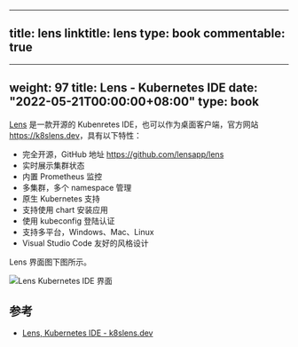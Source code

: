 
---
title: lens
linktitle: lens
type: book
commentable: true
---

---
weight: 97
title: Lens - Kubernetes IDE
date: "2022-05-21T00:00:00+08:00"
type: book
---

[Lens](https://k8slens.dev/) 是一款开源的 Kubenretes IDE，也可以作为桌面客户端，官方网站 <https://k8slens.dev>，具有以下特性：

- 完全开源，GitHub 地址 <https://github.com/lensapp/lens>
- 实时展示集群状态
- 内置 Prometheus 监控
- 多集群，多个 namespace 管理
- 原生 Kubernetes 支持
- 支持使用 chart 安装应用
- 使用 kubeconfig 登陆认证
- 支持多平台，Windows、Mac、Linux
- Visual Studio Code 友好的风格设计

Lens 界面图下图所示。

![Lens Kubernetes IDE 界面](https://assets.ng-tech.icu/book/kubernetes-handbook/lens.jpg "Lens Kubernetes IDE 界面")

## 参考

- [Lens, Kubernetes IDE - k8slens.dev](https://k8slens.dev/)

    